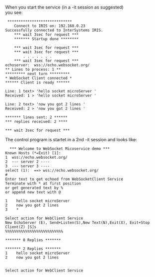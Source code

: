 When you start the service (in a -it session as suggested)  
you see:  

     *****************************  
        Connect to IRIS on: 192.168.0.23  
    Successfully connected to InterSystems IRIS.  
        *** wait 3sec for request ***  
        ******* Startup done ********  

        *** wait 3sec for request ***  
        *** wait 3sec for request ***  
            . . . . . . .   
        *** wait 3sec for request ***
    echoserver:  wss://echo.websocket.org/
    ** Lines to process: 1 **
    ********* next turn *********
    * WebSocket Client connected *
    ****** Client is ready ****** 
    
    Line: 1 text> 'hello socket microServer '
    Received: 1 > 'hello socket microServer '

    Line: 2 text> 'now you got 2 lines '
    Received: 2 > 'now you got 2 lines '
    
    ******* lines sent: 2 ******
    *** replies received: 2 ****

    *** wait 3sec for request ***   
    
  The control program is startet in a 2nd -it session and looks like:
  
      *** Welcome to WebSocket Micoservice demo ***  
    Known Hosts (*=Exit) [1]:  
    1  wss://echo.websocket.org/  
    2  --- server 2 ----  
    3  --- server 3 ----  
    select (1):  ==> wss://echo.websocket.org/  
    #
    Enter text to get echoed from WebSocketClient Service
    Terminate with * at first position
    or get generated text by %
    or append new text with @

    1    hello socket microServer
    2    now you got 2 lines
    3    *

    Select action for WebClient Service
    New EchoServer (E), Send+Listen(S),New Text(N),Exit(X), Exit+Stop Client(Z) [S]s
    %%%%%%%%%%%%%%%%%%%%%%%%%%

    ******* 0 Replies *******

    ******* 2 Replies *******
    1    hello socket microServer
    2    now you got 2 lines


    Select action for WebClient Service  
    
